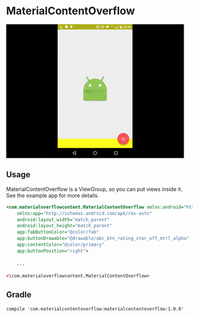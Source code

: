 # MaterialContentOverflow

<img src="./contentoverflow.gif" width="480" height="360"></img>

## Usage

MaterialContentOverflow is a ViewGroup, so you can put views inside it.
See the example app for more details.

```xml
<com.materialoverflowcontent.MaterialContentOverflow xmlns:android="http://schemas.android.com/apk/res/android"
    xmlns:app="http://schemas.android.com/apk/res-auto"
    android:layout_width="match_parent"
    android:layout_height="match_parent"
    app:fabButtonColor="@color/fab"
    app:buttonDrawable="@drawable/abc_btn_rating_star_off_mtrl_alpha"
    app:contentColor="@color/primary"
    app:buttonPosition="right">

    ...

<\com.materialoverflowcontent.MaterialContentOverflow>
```

## Gradle

```
compile 'com.materialcontentoverflow:materialcontentoverflow:1.0.0'
```